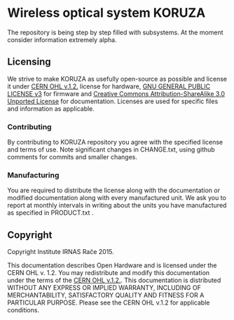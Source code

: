 Wireless optical system KORUZA
======

The repository is being step by step filled with subsystems. At the moment consider information extremely alpha.

## Licensing

We strive to make KORUZA as usefully open-source as possible and license it under [CERN OHL v.1.2.](http://ohwr.org/cernohl) license for hardware, [GNU GENERAL PUBLIC LICENSE v3](http://www.gnu.org/licenses/gpl-3.0-standalone.html) for firmware and [Creative Commons Attribution-ShareAlike 3.0 Unported License](http://creativecommons.org/licenses/by-sa/3.0/legalcode.txt) for documentation. Licenses are used for specific files and information as applicable.

### Contributing
By contributing to KORUZA repository you agree with the specified license and terms of use. Note significant changes in CHANGE.txt, using github comments for commits and smaller changes. 

### Manufacturing
You are required to distribute the license along with the documentation or modified documentation along with every manufactured unit. We ask you to report at monthly intervals in writing about the units you have manufactured as specified in PRODUCT.txt .

## Copyright

Copyright Institute IRNAS Rače 2015. 

This documentation describes Open Hardware and is licensed under the CERN OHL v. 1.2.
You may redistribute and modify this documentation under the terms of the [CERN OHL v.1.2.](http://ohwr.org/cernohl). This documentation is distributed WITHOUT ANY EXPRESS OR IMPLIED  WARRANTY, INCLUDING OF MERCHANTABILITY, SATISFACTORY QUALITY AND FITNESS FOR A PARTICULAR PURPOSE. Please see the CERN  OHL  v.1.2 for applicable conditions.
